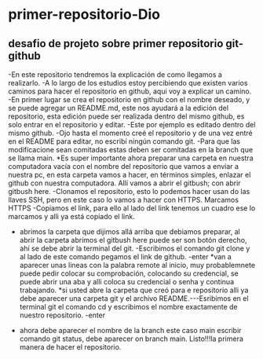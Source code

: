 # primer-repositorio-Dio
## desafio de projeto sobre  primer repositorio git-github
-En este repositorio tendremos la explicación de como llegamos a realizarlo.
-A lo largo de los estudios estoy percibiendo que existen varios caminos para hacer el repositorio en github, aqui voy a explicar un camino.
-En primer lugar se crea el repositorio en github con el nombre deseado, y se puede agregar un README.md, este nos ayudará a la edición del repositorio, esta edición puede ser realizada dentro del mismo github, es solo entrar en el repositorio y editar.
-Este por ejemplo es editado dentro del mismo github.
-Ojo hasta el momento creé el repositorio y de una vez entré en el README para editar, no escribí ningún comando git.
-Para que las modificacione sean comitadas  estas deben ser comitadas en la branch que se llama main.
*Es super importante ahora preparar una carpeta en nuestra computadora vacía con el nombre del repositorio que vamos a enviar a nuestra pc, en esta carpeta vamos a hacer, en términos simples, enlazar el github con nuestra computadora. Allí vamos a abrir el gitbush; con abrir gitbush here.
-Clonamos el repositorio, esto lo podemos hacer usan do las llaves SSH, pero en este caso lo vamos a hacer con HTTPS. Marcamos HTTPS
-Copiamos el link, para ello al lado del link tenemos un cuadro ese lo marcamos y alli ya está copiado el link.
- abrimos la carpeta que dijimos allá arriba que debiamos preparar, al abrir la carpeta abrimos el gitbush here puede ser son botón derecho, ahí se debe abrir la terminal del git.
-Escribimos el comando git clone y al lado de este comando pegamos el link de github.
-enter
*van a aparecer unas lineas con la palabra remote al inicio, muy probablemnete puede pedir colocar su comprobación, colocando su credencial, se puede abrir una aba y alli coloca su credencial o senha y continua trabajando.
*si usted abre la carpeta que creó para e repositorio alli ya debe aparecer una carpeta git y el archivo README.---Esribimos en el terminal git el comando cd y escribimos el nombre exactamente de nuestro repositorio.
-enter
* ahora debe aparecer el nombre de la branch este caso main
escribir comando git status, debe aparecer on  branch main.
Listo!!!la primera manera de hacer el repositorio.


